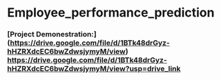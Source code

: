 # Employee_performance_prediction


### [Project Demonestration:] (https://drive.google.com/file/d/1BTk48drGyz-hHZRXdcEC6bwZdwsjymyM/view)<br>https://drive.google.com/file/d/1BTk48drGyz-hHZRXdcEC6bwZdwsjymyM/view?usp=drive_link
